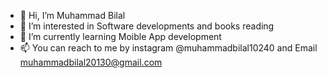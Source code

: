 - 👋 Hi, I’m Muhammad Bilal
- 👀 I’m interested in Software developments and books reading
- 🌱 I’m currently learning Moible App development
- 📫 You can reach to me by instagram @muhammadbilal10240 and Email muhammadbilal20130@gmail.com

